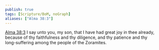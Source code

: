 ```yaml
---
publish: true
tags: [Scripture/BoM, noGraph]
aliases: ["Alma 38:3"]
---
```

[Alma 38:3](https://churchofjesuschrist.org/study/scriptures/bofm/alma/38?lang=eng&id=p3#p3) I say unto you, my son, that I have had great joy in thee already, because of thy faithfulness and thy diligence, and thy patience and thy long-suffering among the people of the Zoramites.
